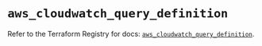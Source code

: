 # `aws_cloudwatch_query_definition`

Refer to the Terraform Registry for docs: [`aws_cloudwatch_query_definition`](https://registry.terraform.io/providers/hashicorp/aws/4.67.0/docs/resources/cloudwatch_query_definition).
